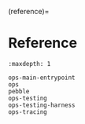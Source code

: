 (reference)=
# Reference

```{toctree}
:maxdepth: 1

ops-main-entrypoint
ops
pebble
ops-testing
ops-testing-harness
ops-tracing
```
